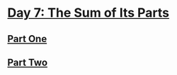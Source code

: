 # [Day 7: The Sum of Its Parts](https://adventofcode.com/2018/day/7)

## [Part One](https://adventofcode.com/2018/day/7#part1)

## [Part Two](https://adventofcode.com/2018/day/7#part2)
